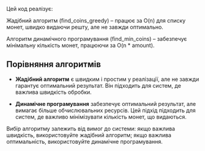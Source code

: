 Цей код реалізує:

Жадібний алгоритм (find_coins_greedy) – працює за O(n) для списку монет, швидко видаючи решту, але не завжди оптимально.

Алгоритм динамічного програмування (find_min_coins) – забезпечує мінімальну кількість монет, працюючи за O(n * amount).


## Порівняння алгоритмів

- **Жадібний алгоритм** є швидким і простим у реалізації, але не завжди гарантує оптимальний результат. Він підходить 
для систем, де важлива швидкість обробки.

- **Динамічне програмування** забезпечує оптимальний результат, але вимагає більше обчислювальних ресурсів. Цей підхід 
підходить для систем, де важливо мінімізувати кількість монет, що видаються.

Вибір алгоритму залежить від вимог до системи: якщо важлива швидкість, використовуйте жадібний алгоритм; якщо важлива 
оптимальність, використовуйте динамічне програмування.